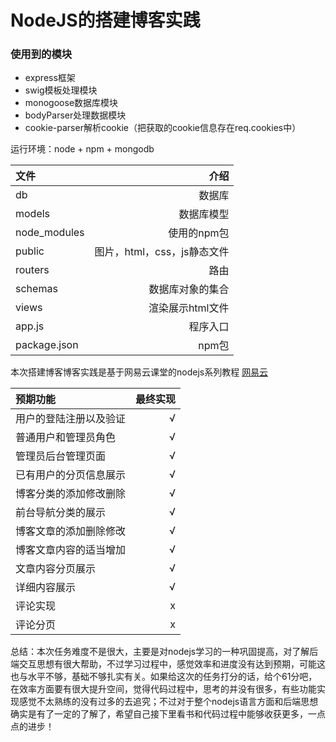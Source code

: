 NodeJS的搭建博客实践
===========================
### 使用到的模块
- express框架
- swig模板处理模块
- monogoose数据库模块
- bodyParser处理数据模块
- cookie-parser解析cookie（把获取的cookie信息存在req.cookies中）

运行环境：node + npm + mongodb


|  文件          |  介绍     |
| :--------      | --------:|
|db              |  数据库|
|models          |  数据库模型|
|node_modules    |  使用的npm包|
|public          |  图片，html，css，js静态文件|
|routers         |  路由|
|schemas         |  数据库对象的集合|
|views           |  渲染展示html文件|
|app.js          |  程序入口|
|package.json    |  npm包|

本次搭建博客博客实践是基于网易云课堂的nodejs系列教程
[网易云](http://study.163.com/course/courseMain.htm?courseId=1003675016)

| 预期功能             |  最终实现 |
| :--------           | --------:|
|用户的登陆注册以及验证 | √ |
| 普通用户和管理员角色  |  √|
| 管理员后台管理页面    |  √ |
| 已有用户的分页信息展示 | √  |
| 博客分类的添加修改删除 | √  |
| 前台导航分类的展示    |  √ |
| 博客文章的添加删除修改|  √ |
| 博客文章内容的适当增加|  √ |
| 文章内容分页展示      | √  |
| 详细内容展示         |  √ |
| 评论实现             | x  |
| 评论分页             | x  |

总结：本次任务难度不是很大，主要是对nodejs学习的一种巩固提高，对了解后端交互思想有很大帮助，不过学习过程中，感觉效率和进度没有达到预期，可能这也与水平不够，基础不够扎实有关。如果给这次的任务打分的话，给个61分吧，在效率方面要有很大提升空间，觉得代码过程中，思考的并没有很多，有些功能实现感觉不太熟练的没有过多的去追究；不过对于整个nodejs语言方面和后端思想确实是有了一定的了解了，希望自己接下里看书和代码过程中能够收获更多，一点点的进步！

